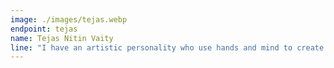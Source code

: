 ```yaml
---
image: ./images/tejas.webp
endpoint: tejas
name: Tejas Nitin Vaity
line: "I have an artistic personality who use hands and mind to create new things; in unstructured situations use my creativity and imagination in whatever I do."
---
```


